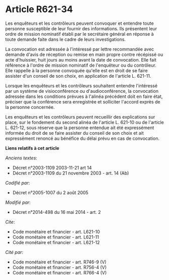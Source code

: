 # Article R621-34

Les enquêteurs et les contrôleurs peuvent convoquer et entendre toute personne susceptible de leur fournir des informations.
Ils présentent leur ordre de mission nominatif établi par le secrétaire général en réponse à toute demande faite dans le
cadre de leurs investigations. 

La convocation est adressée à l'intéressé par lettre recommandée avec demande d'avis de réception ou remise en main propre
contre récépissé ou acte d'huissier, huit jours au moins avant la date de convocation. Elle fait référence à l'ordre de
mission nominatif de l'enquêteur ou du contrôleur. Elle rappelle à la personne convoquée qu'elle est en droit de se faire
assister d'un conseil de son choix, en application de l'article L. 621-11. 

Lorsque les enquêteurs et les contrôleurs souhaitent entendre l'intéressé par un système de visioconférence ou
d'audioconférence, la convocation adressée dans les conditions prévues à l'alinéa précédent doit en faire état, préciser que
la conférence sera enregistrée et solliciter l'accord exprès de la personne concernée. 

Les enquêteurs et les contrôleurs peuvent recueillir des explications sur place, sur le fondement du second alinéa de
l'article L. 621-10 ou de l'article L. 621-12, sous réserve que la personne entendue ait été expressément informée du droit
de se faire assister du conseil de son choix et ait expressément renoncé au bénéfice du délai prévu en cas de convocation.

**Liens relatifs à cet article**

_Anciens textes_:

  - Décret n°2003-1109 2003-11-21 art 14
  - Décret n°2003-1109 du 21 novembre 2003 - art. 14 (Ab)

_Codifié par_:

  - Décret n°2005-1007 du 2 août 2005

_Modifié par_:

  - Décret n°2014-498 du 16 mai 2014 - art. 2

_Cite_:

  - Code monétaire et financier - art. L621-10
  - Code monétaire et financier - art. L621-11
  - Code monétaire et financier - art. L621-12

_Cité par_:

  - Code monétaire et financier - art. R746-9 (V)
  - Code monétaire et financier - art. R756-4 (V)
  - Code monétaire et financier - art. R766-4 (V)

